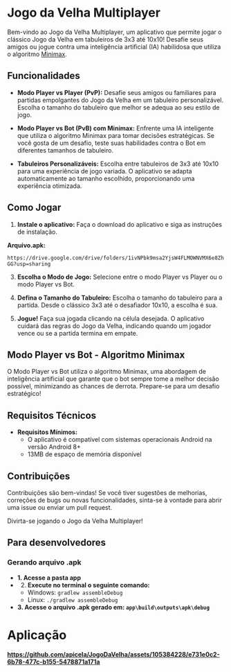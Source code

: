 # Jogo da Velha Multiplayer

Bem-vindo ao Jogo da Velha Multiplayer, um aplicativo que permite jogar o clássico Jogo da Velha em tabuleiros de 3x3 até 10x10! Desafie seus amigos ou jogue contra uma inteligência artificial (IA) habilidosa que utiliza o algoritmo [Minimax](https://www.organicadigital.com/blog/algoritmo-minimax-introducao-a-inteligencia-artificial/).

## Funcionalidades

- **Modo Player vs Player (PvP):**
  Desafie seus amigos ou familiares para partidas empolgantes do Jogo da Velha em um tabuleiro personalizável. Escolha o tamanho do tabuleiro que melhor se adequa ao seu estilo de jogo.

- **Modo Player vs Bot (PvB) com Minimax:**
  Enfrente uma IA inteligente que utiliza o algoritmo Minimax para tomar decisões estratégicas. Se você gosta de um desafio, teste suas habilidades contra o Bot em diferentes tamanhos de tabuleiro.

- **Tabuleiros Personalizáveis:**
  Escolha entre tabuleiros de 3x3 até 10x10 para uma experiência de jogo variada. O aplicativo se adapta automaticamente ao tamanho escolhido, proporcionando uma experiência otimizada.

## Como Jogar

1. **Instale o aplicativo:**
   Faça o download do aplicativo e siga as instruções de instalação.

<b>Arquivo.apk:</b>

`https://drive.google.com/drive/folders/1ivNPbk9msa2YjsW4FLMOWNVMX6e8ZhGG?usp=sharing`

3. **Escolha o Modo de Jogo:**
   Selecione entre o modo Player vs Player ou o modo Player vs Bot.

4. **Defina o Tamanho do Tabuleiro:**
   Escolha o tamanho do tabuleiro para a partida. Desde o clássico 3x3 até o desafiador 10x10, a escolha é sua.

5. **Jogue!**
   Faça sua jogada clicando na célula desejada. O aplicativo cuidará das regras do Jogo da Velha, indicando quando um jogador vence ou se a partida termina em empate.

## Modo Player vs Bot - Algoritmo Minimax

O Modo Player vs Bot utiliza o algoritmo Minimax, uma abordagem de inteligência artificial que garante que o bot sempre tome a melhor decisão possível, minimizando as chances de derrota. Prepare-se para um desafio estratégico!

## Requisitos Técnicos

- **Requisitos Mínimos:** <br>
  - O aplicativo é compatível com sistemas operacionais Android na versão Android 8+<br>
  - 13MB de espaço de memória disponível

## Contribuições

Contribuições são bem-vindas! Se você tiver sugestões de melhorias, correções de bugs ou novas funcionalidades, sinta-se à vontade para abrir uma issue ou enviar um pull request.

Divirta-se jogando o Jogo da Velha Multiplayer!


## Para desenvolvedores

### Gerando arquivo .apk
- <b>1. Acesse a pasta app
- 2. Execute no terminal o seguinte comando:<br></b>
  - Windows: `gradlew assembleDebug`
  - Linux: `./gradlew assembleDebug`
- <b>3. Acesse o arquivo .apk gerado em: `app\build\outputs\apk\debug`

# Aplicação


https://github.com/apicela/JogoDaVelha/assets/105384228/e731e0c2-6b78-477c-b155-5478871a171a


